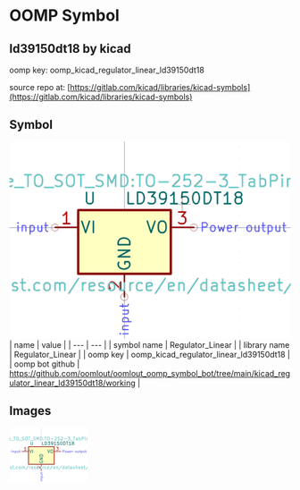 # OOMP Symbol  
## ld39150dt18  by kicad  
  
oomp key: oomp_kicad_regulator_linear_ld39150dt18  
  
source repo at: [https://gitlab.com/kicad/libraries/kicad-symbols](https://gitlab.com/kicad/libraries/kicad-symbols)  
## Symbol  
  
[![working.png](working_600.png)](working.png)  
| name | value | 
| --- | --- | 
| symbol name | Regulator_Linear | 
| library name | Regulator_Linear | 
| oomp key | oomp_kicad_regulator_linear_ld39150dt18 | 
| oomp bot github | https://github.com/oomlout/oomlout_oomp_symbol_bot/tree/main/kicad_regulator_linear_ld39150dt18/working | 
## Images  
  
[![working.png](working_140.png)](working.png)  
